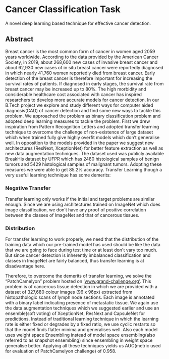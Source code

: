 # Cancer Classification Task
A novel deep learning based technique for effective cancer detection. 

## Abstract
Breast cancer is the most common form of cancer in women aged 2059 years worldwide. According to the data provided by the American Cancer Society, in 2019, about 268,600 new cases of invasive breast cancer and about 62,930 new cases of in situ breast cancer were reportedly diagnosed in which nearly 41,760 women reportedly died from breast cancer.  Early detection of the breast cancer is therefore important for increasing the survival rates of patients. If diagnosed in early stages, the survival rate from breast cancer may be increased up to 80%. The high morbidity and considerable healthcare cost associated with cancer has inspired researchers to develop more accurate models for cancer detection.
In our B.Tech project we explore and study different ways for computer aided diagnosis(CAD) of cancer detection and find some new ways to tackle this problem. We approached the problem as binary classification problem and adopted deep learning measures to tackle the problem.
First we drew inspiration from Pattern Recognition Letters and adopted transfer learning technique to overcome the challenge of non-existence of large dataset which when trained fully give highly overfit models which don’t generalise well. In opposition to the models provided in the paper we suggest new architectures (ResNext, XceptionNet) for better feature extraction as well as new data augmentation techniques. The dataset used was publicly available BreakHis dataset by UFPR which has 2480 histological samples of benign tumors and 5429 histological samples of malignant tumors. Adopting these measures we were able to get 85.2% accuracy. Transfer Learning though a very useful learning technique has some demerits:
### Negative Transfer
Transfer learning only works if the initial and target problems are similar enough. Since we are using architectures trained on ImageNet which does image classification, we don’t have any proof of positive correlation between the classes of ImageNet and that of cancerous tissues.
### Distribution
For transfer learning to work properly, we need that the distribution of the training data which our pre-trained model has used should be like the data that we are going to face during test time or at least don't vary too much. But since cancer detection is inherently imbalanced classification and classes in ImageNet are fairly balanced, thus transfer learning is at disadvantage here.

Therefore, to overcome the demerits of transfer learning, we solve the “PatchCamelyon” problem hosted on ‘www.grand-challenge.org’. This problem is of cancerous tissue detection in which we are provided with a dataset of 327,680 colour images (96 x 96px) extracted from histopathologic scans of lymph node sections. Each image is annotated with a binary label indicating presence of metastatic tissue. We again use the data augmentation techniques which we suggested earlier and use an ensemble(soft voting) of XceptionNet, ResNext and CapsuleNet for predictions. Instead of traditional learning technique in which the learning rate is either fixed or degrades by a fixed ratio, we use cyclic restarts so that the model finds flatter minima and generalises well. Also each model uses weight space Ensembling instead of model space ensembling(also referred to as snapshot ensembling) since ensembling in weight space generalise better. Applying all these techniques yields us AUC(metric used for evaluation of PatchCamelyon challenge) of 0.958.
